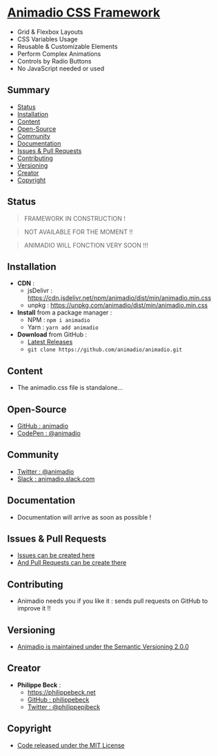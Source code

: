 # [Animadio CSS Framework](https://animadio.org)

- Grid & Flexbox Layouts
- CSS Variables Usage
- Reusable & Customizable Elements
- Perform Complex Animations
- Controls by Radio Buttons
- No JavaScript needed or used

## Summary

- [Status](#status)
- [Installation](#installation)
- [Content](#content)
- [Open-Source](#open-source)
- [Community](#community)
- [Documentation](#documentation)
- [Issues & Pull Requests](#issues-&-pull-requests)
- [Contributing](#contributing)
- [Versioning](#versioning)
- [Creator](#creator)
- [Copyright](#copyright)

## Status

> FRAMEWORK IN CONSTRUCTION !

> NOT AVAILABLE FOR THE MOMENT !!

> ANIMADIO WILL FONCTION VERY SOON !!!

## Installation

- **CDN** : 
  - jsDelivr : https://cdn.jsdelivr.net/npm/animadio/dist/min/animadio.min.css
  - unpkg : https://unpkg.com/animadio/dist/min/animadio.min.css
- **Install** from a package manager :
  - NPM : `npm i animadio`
  - Yarn : `yarn add animadio`
- **Download** from GitHub :
  - [Latest Releases](https://github.com/animadio/animadio/releases)
  - `git clone https://github.com/animadio/animadio.git`
  
## Content

- The animadio.css file is standalone...

## Open-Source

- [GitHub : animadio](https://github.com/animadio)
- [CodePen : @animadio](https://codepen.io/animadio)

## Community

- [Twitter : @animadio](https://twitter.com/animadio)
- [Slack : animadio.slack.com](https://join.slack.com/t/animadio/shared_invite/enQtNTY1NTc5NzgyNDA3LTI2YWIxM2ZkMGM5ODBkNjNjZmI5ZGVlNTM1ZWEwMWI5ZDJjNzViYjNmNWE2MjllMTc3MDhlMzYzZDYzNTkxNjU)

## Documentation

- Documentation will arrive as soon as possible !

## Issues & Pull Requests

- [Issues can be created here](https://github.com/animadio/animadio/issues)
- [And Pull Requests can be create there](https://github.com/animadio/animadio/pulls)

## Contributing

- Animadio needs you if you like it : sends pull requests on GitHub to improve it !!

## Versioning

- [Animadio is maintained under the Semantic Versioning 2.0.0](https://semver.org)

## Creator

- **Philippe Beck** :
  - https://philippebeck.net
  - [GitHub : philippebeck](https://github.com/philippebeck)
  - [Twitter : @philippepjbeck](https://twitter.com/philippepjbeck)

## Copyright

- [Code released under the MIT License](https://github.com/animadio/animadio/blob/master/LICENSE)
  
